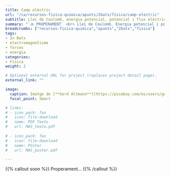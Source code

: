 ```yaml
---
title: Camp elèctric
url: "/ca/recursos-fisica-quimica/apunts/2batx/fisica/camp-electric"
subtitle: Llei de Coulomb, energia potencial, potencial i flux elèctric
summary: "`🔜 PROPERAMENT` <br> Llei de Coulomb. Energia potencial i potencial elèctric. Flux elèctric."
breadcrumbs: ["recursos-fisica-quimica","apunts","2batx","fisica"]
tags:
- 2n Batx
- electromagnetisme
- forces
- energia
categories:
- Física
weight: 2

# Optional external URL for project (replaces project detail page).
external_link: ""

image:
  caption: Imatge de [**Gerd Altmann**](https://pixabay.com/es/users/geralt-9301/) en [Pixabay](https://pixabay.com/es/)
  focal_point: Smart

# links:
# - icon_pack: fas
#   icon: file-download
#   name: PDF Texto
#   url: MAS_texto.pdf
  
# - icon_pack: fas
#   icon: file-download
#   name: Póster
#   url: MAS_poster.pdf

---
```


<!-- <iframe src="https://phet.colorado.edu/sims/html/coulombs-law/latest/coulombs-law_es.html" width="800" height="600" scrolling="no" allowfullscreen></iframe> -->

{{% callout soon %}}
Properament...
{{% /callout %}}